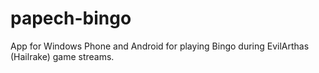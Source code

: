 # papech-bingo
App for Windows Phone and Android for playing Bingo during EvilArthas (Hailrake) game streams.
